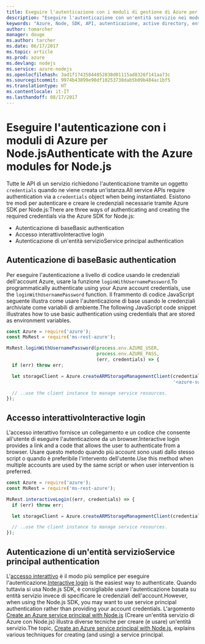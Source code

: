 ```yaml
---
title: Eseguire l'autenticazione con i moduli di gestione di Azure per Node.js
description: "Eseguire l'autenticazione con un'entità servizio nei moduli di gestione di Azure per Node.js"
keywords: "Azure, Node, SDK, API, autenticazione, active directory, entità servizio"
author: tomarcher
manager: douge
ms.author: tarcher
ms.date: 06/17/2017
ms.topic: article
ms.prod: azure
ms.devlang: nodejs
ms.service: azure-nodejs
ms.openlocfilehash: 3ad1f17435844852838d01115ad8326f141aa73c
ms.sourcegitcommit: 9974b43899e98df10253738dab5b09b484ac1bf5
ms.translationtype: HT
ms.contentlocale: it-IT
ms.lasthandoff: 08/17/2017
---
```

# <a name="authenticate-with-the-azure-modules-for-nodejs"></a><span data-ttu-id="e044f-104">Eseguire l'autenticazione con i moduli di Azure per Node.js</span><span class="sxs-lookup"><span data-stu-id="e044f-104">Authenticate with the Azure modules for Node.js</span></span> 

<span data-ttu-id="e044f-105">Tutte le API di un servizio richiedono l'autenticazione tramite un oggetto `credentials` quando ne viene creata un'istanza.</span><span class="sxs-lookup"><span data-stu-id="e044f-105">All service APIs require authentication via a `credentials` object when being instantiated.</span></span> <span data-ttu-id="e044f-106">Esistono tre modi per autenticare e creare le credenziali necessarie tramite Azure SDK per Node.js:</span><span class="sxs-lookup"><span data-stu-id="e044f-106">There are three ways of authenticating and creating the required credentials via the Azure SDK for Node.js:</span></span> 

- <span data-ttu-id="e044f-107">Autenticazione di base</span><span class="sxs-lookup"><span data-stu-id="e044f-107">Basic authentication</span></span>
- <span data-ttu-id="e044f-108">Accesso interattivo</span><span class="sxs-lookup"><span data-stu-id="e044f-108">Interactive login</span></span>
- <span data-ttu-id="e044f-109">Autenticazione di un'entità servizio</span><span class="sxs-lookup"><span data-stu-id="e044f-109">Service principal authentication</span></span>

## <a name="basic-authentication"></a><span data-ttu-id="e044f-110">Autenticazione di base</span><span class="sxs-lookup"><span data-stu-id="e044f-110">Basic authentication</span></span>

<span data-ttu-id="e044f-111">Per eseguire l'autenticazione a livello di codice usando le credenziali dell'account Azure, usare la funzione `loginWithUsernamePassword`.</span><span class="sxs-lookup"><span data-stu-id="e044f-111">To programmatically authenticate using your Azure account credentials, use the `loginWithUsernamePassword` function.</span></span> <span data-ttu-id="e044f-112">Il frammento di codice JavaScript seguente illustra come usare l'autenticazione di base usando le credenziali archiviate come variabili di ambiente.</span><span class="sxs-lookup"><span data-stu-id="e044f-112">The following JavaScript code snippet illustrates how to use basic authentication using credentials that are stored as environment variables.</span></span> 

```javascript
const Azure = require('azure');
const MsRest = require('ms-rest-azure');

MsRest.loginWithUsernamePassword(process.env.AZURE_USER, 
                                 process.env.AZURE_PASS, 
                                 (err, credentials) => {
  if (err) throw err;

  let storageClient = Azure.createARMStorageManagementClient(credentials, 
                                                             '<azure-subscription-id>');

  // ..use the client instance to manage service resources.
});
```

## <a name="interactive-login"></a><span data-ttu-id="e044f-113">Accesso interattivo</span><span class="sxs-lookup"><span data-stu-id="e044f-113">Interactive login</span></span>

<span data-ttu-id="e044f-114">L'accesso interattivo fornisce un collegamento e un codice che consente all'utente di eseguire l'autenticazione da un browser.</span><span class="sxs-lookup"><span data-stu-id="e044f-114">Interactive login provides a link and a code that allows the user to authenticate from a browser.</span></span> <span data-ttu-id="e044f-115">Usare questo metodo quando più account sono usati dallo stesso script o quando è preferibile l'intervento dell'utente.</span><span class="sxs-lookup"><span data-stu-id="e044f-115">Use this method when multiple accounts are used by the same script or when user intervention is preferred.</span></span>

```javascript
const Azure = require('azure');
const MsRest = require('ms-rest-azure');

MsRest.interactiveLogin((err, credentials) => {
  if (err) throw err;

  let storageClient = Azure.createARMStorageManagementClient(credentials, '<azure-subscription-id>');

  // ..use the client instance to manage service resources.
});
```

## <a name="service-principal-authentication"></a><span data-ttu-id="e044f-116">Autenticazione di un'entità servizio</span><span class="sxs-lookup"><span data-stu-id="e044f-116">Service principal authentication</span></span>

<span data-ttu-id="e044f-117">L'[accesso interattivo](#interactive-login) è il modo più semplice per eseguire l'autenticazione.</span><span class="sxs-lookup"><span data-stu-id="e044f-117">[Interactive login](#interactive-login) is the easiest way to authenticate.</span></span> <span data-ttu-id="e044f-118">Quando tuttavia si usa Node.js SDK, è consigliabile usare l'autenticazione basata su entità servizio invece di specificare le credenziali dell'account.</span><span class="sxs-lookup"><span data-stu-id="e044f-118">However, when using the Node.js SDK, you may want to use service principal authentication rather than providing your account credentials.</span></span> <span data-ttu-id="e044f-119">L'argomento [Create an Azure service principal with Node.js](./node-sdk-azure-authenticate-principal.md) (Creare un'entità servizio di Azure con Node.js) illustra diverse tecniche per creare (e usare) un'entità servizio.</span><span class="sxs-lookup"><span data-stu-id="e044f-119">The topic, [Create an Azure service principal with Node.js](./node-sdk-azure-authenticate-principal.md), explains various techniques for creating (and using) a service principal.</span></span> 